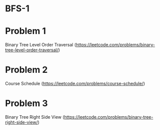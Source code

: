 # BFS-1
# Problem 1
Binary Tree Level Order Traversal (https://leetcode.com/problems/binary-tree-level-order-traversal/)

# Problem 2
Course Schedule (https://leetcode.com/problems/course-schedule/)

# Problem 3
Binary Tree Right Side View (https://leetcode.com/problems/binary-tree-right-side-view/)


